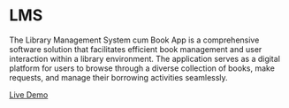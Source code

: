 # LMS
The Library Management System cum Book App is a comprehensive software solution that facilitates efficient book management and user interaction within a library environment. The application serves as a digital platform for users to browse through a diverse collection of books, make requests, and manage their borrowing activities seamlessly.

[Live Demo](https://rushi1530.pythonanywhere.com/)
